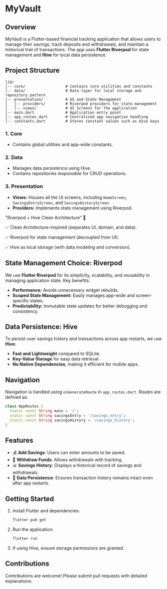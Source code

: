 # MyVault

## Overview
MyVault is a Flutter-based financial tracking application that allows users to manage their savings, track deposits and withdrawals, and maintain a historical trail of transactions. The app uses **Flutter Riverpod** for state management and **Hive** for local data persistence.

## Project Structure

```
lib/
│-- core/                  # Contains core utilities and constants
│-- data/                  # Data layer for local storage and repository pattern
│-- presentation/          # UI and State Management
│   │-- providers/         # Riverpod providers for state management
│   │-- views/             # UI Screens for the application
│-- main.dart              # Application entry point
│-- app_routes.dart        # Centralized app navigation handling
│-- constants.dart         # Stores constant values such as Hive keys
```

### 1. **Core**
- Contains global utilities and app-wide constants.

### 2. **Data**
- Manages data persistence using Hive.
- Contains repositories responsible for CRUD operations.

### 3. **Presentation**
- **Views:** Houses all the UI screens, including `HomeScreen`, `SavingsEntryScreen`, and `SavingsHistoryScreen`.
- **Providers:** Implements state management using Riverpod.



"Riverpod + Hive Clean Architecture" 🚀

✅ Clean Architecture-inspired (separates UI, domain, and data).

✅ Riverpod for state management (decoupled from UI).

✅ Hive as local storage (with data modeling and conversion).



## State Management Choice: **Riverpod**

We use **Flutter Riverpod** for its simplicity, scalability, and reusability in managing application state. Key benefits:
- **Performance:** Avoids unnecessary widget rebuilds.
- **Scoped State Management:** Easily manages app-wide and screen-specific states.
- **Predictability:** Immutable state updates for better debugging and consistency.

## Data Persistence: **Hive**

To persist user savings history and transactions across app restarts, we use **Hive**:
- **Fast and Lightweight** compared to SQLite.
- **Key-Value Storage** for easy data retrieval.
- **No Native Dependencies**, making it efficient for mobile apps.

## Navigation

Navigation is handled using `onGenerateRoute` in `app_routes.dart`. Routes are defined as:
```dart
class AppRoutes {
  static const String main = '/';
  static const String savingsEntry = '/savings_entry';
  static const String savingsHistory = '/savings_history';
}
```

## Features
- 💰 **Add Savings**: Users can enter amounts to be saved.
- 🔄 **Withdraw Funds**: Allows withdrawals with tracking.
- 📊 **Savings History**: Displays a historical record of savings and withdrawals.
- 🔄 **Data Persistence**: Ensures transaction history remains intact even after app restarts.

## Getting Started
1. Install Flutter and dependencies:
   ```sh
   flutter pub get
   ```
2. Run the application:
   ```sh
   flutter run
   ```
3. If using Hive, ensure storage permissions are granted.

## Contributions
Contributions are welcome! Please submit pull requests with detailed explanations.

